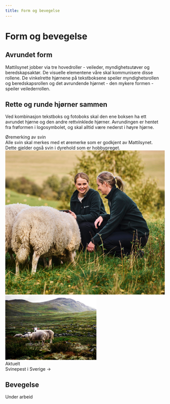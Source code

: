 ```yaml
---
title: Form og bevegelse
---
```


# Form og bevegelse

## Avrundet form

Mattilsynet jobber via tre hovedroller - veileder, myndighetsutøver og beredskapsaktør. De visuelle elementene våre skal kommunisere disse rollene. De vinkelrette hjørnene på tekstboksene speiler myndighetsrollen og beredskapsrollen og det avrundende hjørnet - den mykere formen - speiler veilederrollen.

## Rette og runde hjørner sammen

Ved kombinasjon tekstboks og fotoboks skal den ene boksen ha ett avrundet hjørne og den andre rettvinklede hjørner. Avrundingen er hentet fra frøformen i logosymbolet, og skal alltid være nederst i høyre hjørne.


<style module>
  .card { display: flex; flex-wrap: wrap; overflow: hidden; border-bottom-right-radius: 4rem; font-size: 1rem; margin: 3rem 0 }
  .card > * { flex: 1 1 10rem; width: 50%; height: auto; object-fit: cover }
  .card > div { padding: 2.5rem; background: var(--mt-granskog); color: var(--mt-gaasunge) }
  .card--light > div { background: var(--mt-gaasunge); color: var(--mt-mork-granskog) }
  .card__title { font-size: 1.5rem; line-height: 1.2; font-weight: bold; margin-bottom: 1rem }
</style>
<div :class="$style.card">
  <div>
    <div :class="$style.card__title">Øremerking av svin</div>
    Alle svin skal merkes med et øremerke som er godkjent av Mattilsynet. Dette gjelder også svin i dyrehold som er hobbypreget.
  </div>
  <img alt="" src="./form-1.png" />
</div>
<div>
  <div :class="`${$style.card} ${$style['card--light']}`" style="max-width: 18rem">
    <img alt="" src="./form-2.png" />
    <div>
      Aktuelt
      <div :class="$style.card__title">Svinepest i Sverige &rarr;</div>
    </div>
  </div>
</div>

## Bevegelse

Under arbeid